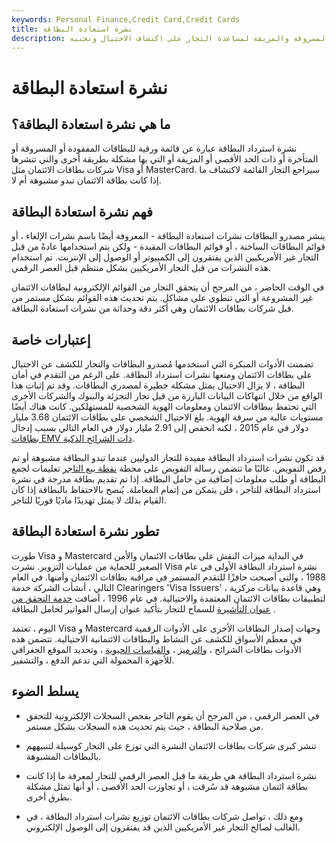 ```yaml
---
keywords: Personal Finance,Credit Card,Credit Cards
title: نشرة استعادة البطاقة
description: يتم نشر نشرة استرداد البطاقة بواسطة جهات إصدار بطاقات الائتمان كقائمة بالبطاقات المفقودة والمسروقة والمزيفة لمساعدة التجار على اكتشاف الاحتيال وتجنبه.
---
```


# نشرة استعادة البطاقة
## ما هي نشرة استعادة البطاقة؟

نشرة استرداد البطاقة عبارة عن قائمة ورقية للبطاقات المفقودة أو المسروقة أو المتأخرة أو ذات الحد الأقصى أو المزيفة أو التي بها مشكلة بطريقة أخرى والتي تنشرها شركات بطاقات الائتمان مثل Visa أو MasterCard. سيراجع التجار القائمة لاكتشاف ما إذا كانت بطاقة الائتمان تبدو مشبوهة أم لا.

## فهم نشرة استعادة البطاقة

ينشر مصدرو البطاقات نشرات استعادة البطاقة - المعروفة أيضًا باسم نشرات الإلغاء ، أو قوائم البطاقات الساخنة ، أو قوائم البطاقات المقيدة - ولكن يتم استخدامها عادةً من قبل التجار غير الأمريكيين الذين يفتقرون إلى الكمبيوتر أو الوصول إلى الإنترنت. تم استخدام هذه النشرات من قبل التجار الأمريكيين بشكل منتظم قبل العصر الرقمي.

في الوقت الحاضر ، من المرجح أن يتحقق التجار من القوائم الإلكترونية لبطاقات الائتمان غير المشروعة أو التي تنطوي على مشاكل. يتم تحديث هذه القوائم بشكل مستمر من قبل شركات بطاقات الائتمان وهي أكثر دقة وحداثة من نشرات استعادة البطاقة.

## إعتبارات خاصة

تضمنت الأدوات المبكرة التي استخدمها مُصدرو البطاقات والتجار للكشف عن الاحتيال على بطاقات الائتمان ومنعها نشرات استرداد البطاقة. على الرغم من التقدم في أمان البطاقة ، لا يزال الاحتيال يمثل مشكلة خطيرة لمصدري البطاقات. وقد تم إثبات هذا الواقع من خلال انتهاكات البيانات البارزة من قبل تجار التجزئة والبنوك والشركات الأخرى التي تحتفظ ببطاقات الائتمان ومعلومات الهوية الشخصية للمستهلكين. كانت هناك أيضًا مستويات عالية من سرقة الهوية. بلغ الاحتيال الشخصي على بطاقات الائتمان 3.68 مليار دولار في عام 2015 ، لكنه انخفض إلى 2.91 مليار دولار في العام التالي بسبب إدخال [بطاقات EMV ذات الشرائح الذكية](/emv).

قد تكون نشرات استرداد البطاقة مفيدة للتجار الدوليين عندما تبدو البطاقة مشبوهة أو تم رفض التفويض. غالبًا ما تتضمن رسالة التفويض على محطة [نقطة بيع التاجر](/point-of-sale-terminal) تعليمات لجمع البطاقة أو طلب معلومات إضافية من حامل البطاقة. إذا تم تقديم بطاقة مدرجة في نشرة استرداد البطاقة للتاجر ، فلن يتمكن من إتمام المعاملة. يُنصح بالاحتفاظ بالبطاقة إذا كان القيام بذلك لا يمثل تهديدًا ماديًا فوريًا للتاجر.

## تطور نشرة استعادة البطاقة

طورت Visa و Mastercard في البداية ميزات النقش على بطاقات الائتمان والأمن الصغير للحماية من عمليات التزوير. نشرت Visa نشرة استرداد البطاقة الأولى في عام 1988 ، والتي أصبحت حافزًا للتقدم المستمر في مراقبة بطاقات الائتمان وأمنها. في العام التالي ، أنشأت الشركة خدمة Clearingers 'Visa Issuers' ، وهي قاعدة بيانات مركزية لتطبيقات بطاقات الائتمان المعتمدة والاحتيالية. في عام 1996 ، أضافت [خدمة التحقق من عنوان التأشيرة](/address-verification-system) للسماح للتجار بتأكيد عنوان إرسال الفواتير لحامل البطاقة .

اليوم ، تعتمد Visa و Mastercard وجهات إصدار البطاقات الأخرى على الأدوات الرقمية في معظم الأسواق للكشف عن النشاط والبطاقات الائتمانية الاحتيالية. تتضمن هذه الأدوات بطاقات الشرائح ، [والترميز](/security-token) ، [والقياسات الحيوية](/biometrics) ، وتحديد الموقع الجغرافي للأجهزة المحمولة التي تدعم الدفع ، والتشفير.

## يسلط الضوء

- في العصر الرقمي ، من المرجح أن يقوم التاجر بفحص السجلات الإلكترونية للتحقق من صلاحية البطاقة ، حيث يتم تحديث هذه السجلات بشكل مستمر.

- تنشر كبرى شركات بطاقات الائتمان النشرة التي توزع على التجار كوسيلة لتنبيههم بالبطاقات المشبوهة.

- نشرة استرداد البطاقة هي طريقة ما قبل العصر الرقمي للتجار لمعرفة ما إذا كانت بطاقة ائتمان مشبوهة قد سُرقت ، أو تجاوزت الحد الأقصى ، أو أنها تمثل مشكلة بطرق أخرى.

- ومع ذلك ، تواصل شركات بطاقات الائتمان توزيع نشرات استرداد البطاقة ، في الغالب لصالح التجار غير الأمريكيين الذين قد يفتقرون إلى الوصول الإلكتروني.

